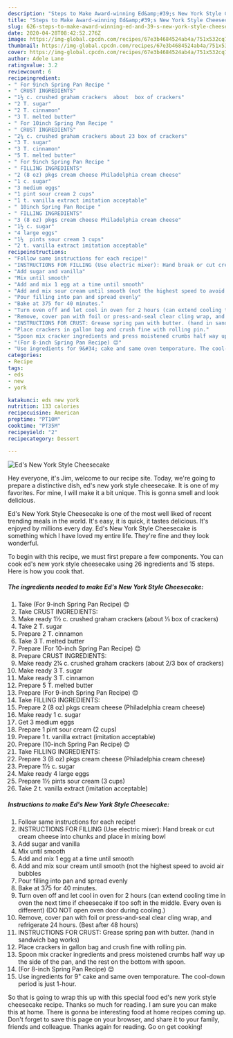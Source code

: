 ```yaml
---
description: "Steps to Make Award-winning Ed&amp;#39;s New York Style Cheesecake"
title: "Steps to Make Award-winning Ed&amp;#39;s New York Style Cheesecake"
slug: 626-steps-to-make-award-winning-ed-and-39-s-new-york-style-cheesecake
date: 2020-04-28T08:42:52.276Z
image: https://img-global.cpcdn.com/recipes/67e3b4684524ab4a/751x532cq70/eds-new-york-style-cheesecake-recipe-main-photo.jpg
thumbnail: https://img-global.cpcdn.com/recipes/67e3b4684524ab4a/751x532cq70/eds-new-york-style-cheesecake-recipe-main-photo.jpg
cover: https://img-global.cpcdn.com/recipes/67e3b4684524ab4a/751x532cq70/eds-new-york-style-cheesecake-recipe-main-photo.jpg
author: Adele Lane
ratingvalue: 3.2
reviewcount: 6
recipeingredient:
- " For 9inch Spring Pan Recipe "
- " CRUST INGREDIENTS"
- "1½ c. crushed graham crackers  about  box of crackers"
- "2 T. sugar"
- "2 T. cinnamon"
- "3 T. melted butter"
- " For 10inch Spring Pan Recipe "
- " CRUST INGREDIENTS"
- "2¼ c. crushed graham crackers about 23 box of crackers"
- "3 T. sugar"
- "3 T. cinnamon"
- "5 T. melted butter"
- " For 9inch Spring Pan Recipe "
- " FILLING INGREDIENTS"
- "2 (8 oz) pkgs cream cheese Philadelphia cream cheese"
- "1 c. sugar"
- "3 medium eggs"
- "1 pint sour cream 2 cups"
- "1 t. vanilla extract imitation acceptable"
- " 10inch Spring Pan Recipe "
- " FILLING INGREDIENTS"
- "3 (8 oz) pkgs cream cheese Philadelphia cream cheese"
- "1½ c. sugar"
- "4 large eggs"
- "1½  pints sour cream 3 cups"
- "2 t. vanilla extract imitation acceptable"
recipeinstructions:
- "Follow same instructions for each recipe!"
- "INSTRUCTIONS FOR FILLING (Use electric mixer): Hand break or cut cream cheese into chunks and place in mixing bowl"
- "Add sugar and vanilla"
- "Mix until smooth"
- "Add and mix 1 egg at a time until smooth"
- "Add and mix sour cream until smooth (not the highest speed to avoid air bubbles"
- "Pour filling into pan and spread evenly"
- "Bake at 375 for 40 minutes."
- "Turn oven off and let cool in oven for 2 hours (can extend cooling time in oven the next time if cheesecake if too soft in the middle. Every oven is different) (DO NOT open oven door during cooling.)"
- "Remove, cover pan with foil or press-and-seal clear cling wrap, and refrigerate 24 hours. (Best after 48 hours)"
- "INSTRUCTIONS FOR CRUST: Grease spring pan with butter. (hand in sandwich bag works)"
- "Place crackers in gallon bag and crush fine with rolling pin."
- "Spoon mix cracker ingredients and press moistened crumbs half way up the side of the pan, and the rest on the bottom with spoon."
- "(For 8-inch Spring Pan Recipe) 😊"
- "Use ingredients for 9&#34; cake and same oven temporature. The cool-down period is just 1-hour."
categories:
- Recipe
tags:
- eds
- new
- york

katakunci: eds new york 
nutrition: 133 calories
recipecuisine: American
preptime: "PT10M"
cooktime: "PT35M"
recipeyield: "2"
recipecategory: Dessert

---
```



![Ed&#39;s New York Style Cheesecake](https://img-global.cpcdn.com/recipes/67e3b4684524ab4a/751x532cq70/eds-new-york-style-cheesecake-recipe-main-photo.jpg)

Hey everyone, it's Jim, welcome to our recipe site. Today, we're going to prepare a distinctive dish, ed&#39;s new york style cheesecake. It is one of my favorites. For mine, I will make it a bit unique. This is gonna smell and look delicious.



Ed&#39;s New York Style Cheesecake is one of the most well liked of recent trending meals in the world. It's easy, it is quick, it tastes delicious. It's enjoyed by millions every day. Ed&#39;s New York Style Cheesecake is something which I have loved my entire life. They're fine and they look wonderful.


To begin with this recipe, we must first prepare a few components. You can cook ed&#39;s new york style cheesecake using 26 ingredients and 15 steps. Here is how you cook that.

<!--inarticleads1-->

##### The ingredients needed to make Ed&#39;s New York Style Cheesecake:

1. Take  (For 9-inch Spring Pan Recipe) 😊
1. Take  CRUST INGREDIENTS:
1. Make ready 1½ c. crushed graham crackers  (about ⅓ box of crackers)
1. Take 2 T. sugar
1. Prepare 2 T. cinnamon
1. Take 3 T. melted butter
1. Prepare  (For 10-inch Spring Pan Recipe) 😊
1. Prepare  CRUST INGREDIENTS:
1. Make ready 2¼ c. crushed graham crackers (about 2/3 box of crackers)
1. Make ready 3 T. sugar
1. Make ready 3 T. cinnamon
1. Prepare 5 T. melted butter
1. Prepare  (For 9-inch Spring Pan Recipe) 😊
1. Take  FILLING INGREDIENTS:
1. Prepare 2 (8 oz) pkgs cream cheese (Philadelphia cream cheese)
1. Make ready 1 c. sugar
1. Get 3 medium eggs
1. Prepare 1 pint sour cream (2 cups)
1. Prepare 1 t. vanilla extract (imitation acceptable)
1. Prepare  (10-inch Spring Pan Recipe) 😊
1. Take  FILLING INGREDIENTS:
1. Prepare 3 (8 oz) pkgs cream cheese (Philadelphia cream cheese)
1. Prepare 1½ c. sugar
1. Make ready 4 large eggs
1. Prepare 1½  pints sour cream (3 cups)
1. Take 2 t. vanilla extract (imitation acceptable)




<!--inarticleads2-->

##### Instructions to make Ed&#39;s New York Style Cheesecake:

1. Follow same instructions for each recipe!
1. INSTRUCTIONS FOR FILLING (Use electric mixer): Hand break or cut cream cheese into chunks and place in mixing bowl
1. Add sugar and vanilla
1. Mix until smooth
1. Add and mix 1 egg at a time until smooth
1. Add and mix sour cream until smooth (not the highest speed to avoid air bubbles
1. Pour filling into pan and spread evenly
1. Bake at 375 for 40 minutes.
1. Turn oven off and let cool in oven for 2 hours (can extend cooling time in oven the next time if cheesecake if too soft in the middle. Every oven is different) (DO NOT open oven door during cooling.)
1. Remove, cover pan with foil or press-and-seal clear cling wrap, and refrigerate 24 hours. (Best after 48 hours)
1. INSTRUCTIONS FOR CRUST: Grease spring pan with butter. (hand in sandwich bag works)
1. Place crackers in gallon bag and crush fine with rolling pin.
1. Spoon mix cracker ingredients and press moistened crumbs half way up the side of the pan, and the rest on the bottom with spoon.
1. (For 8-inch Spring Pan Recipe) 😊
1. Use ingredients for 9&#34; cake and same oven temporature. The cool-down period is just 1-hour.




So that is going to wrap this up with this special food ed&#39;s new york style cheesecake recipe. Thanks so much for reading. I am sure you can make this at home. There is gonna be interesting food at home recipes coming up. Don't forget to save this page on your browser, and share it to your family, friends and colleague. Thanks again for reading. Go on get cooking!
